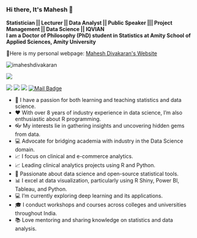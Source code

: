 <h1 align="center">

  ### Hi there, It's Mahesh 👋
**Statistician || Lecturer || Data Analyst || Public Speaker ||| Project Management || Data Science || IQVIAN**
<br>
**I am a Doctor of Philosophy (PhD) student in Statistics at Amity School of Applied Sciences, Amity University**

📃Here is my personal webpage: [Mahesh Divakaran's Website](https://imaheshdivakaran.github.io/)

<p align="left"> <img src="https://komarev.com/ghpvc/?username=imaheshdivakaran" alt="imaheshdivakaran" /> 

[![](https://img.shields.io/github/followers/imaheshdivakaran?style=social)](https://www.github.com/imaheshdivakaran) </p>

[![](https://img.shields.io/badge/twitter-%231DA1F2.svg?&style=for-the-badge&logo=twitter&logoColor=white)](https://twitter.com/imaheshdivakaran)
[![](https://img.shields.io/badge/linkedin-%230077B5.svg?&style=for-the-badge&logo=linkedin&logoColor=white)](https://www.linkedin.com/in/imaheshdivakaran/)
[![](https://img.shields.io/badge/medium-%2312100E.svg?&style=for-the-badge&logo=medium&logoColor=white)](https://medium.com/@maheshdivakaran/)
[![Mail Badge](https://img.shields.io/badge/mahesh.divakaran@gmail.com-c14438?style=for-the-badge&logo=Gmail&logoColor=white&link=mailto:imaheshdivakaran@gmail.com)](mailto:imaheshdivakaran@gmail.com)




- :closed_book: I have a passion for both learning and teaching statistics and data science.
- :hearts: With over 8 years of industry experience in data science, I’m also enthusiastic about R programming.
- 👓 My interests lie in gathering insights and uncovering hidden gems from data.
- :computer: Advocate for bridging academia with industry in the Data Science domain.
- 📈 I focus on clinical and e-commerce analytics.
- :chart_with_upwards_trend: Leading clinical analytics projects using R and Python.
- :closed_book: Passionate about data science and open-source statistical tools.
- 📊 I excel at data visualization, particularly using R Shiny, Power BI, Tableau, and Python.
- 💻 I’m currently exploring deep learning and its applications.
- 🎓 I conduct workshops and courses across colleges and universities throughout India.
- :books: Love mentoring and sharing knowledge on statistics and data analysis.
